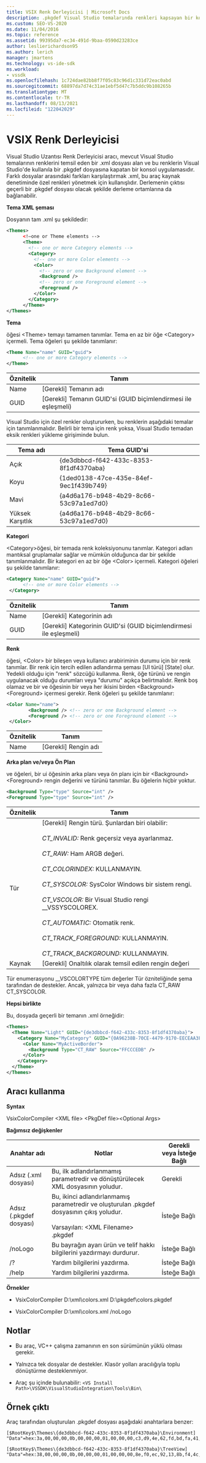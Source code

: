 ```yaml
---
title: VSIX Renk Derleyicisi | Microsoft Docs
description: .pkgdef Visual Studio temalarında renkleri kapsayan bir konsol uygulaması olan Visual Studio Uzantısı Renk Derleyicisi aracı hakkında bilgi edinin.
ms.custom: SEO-VS-2020
ms.date: 11/04/2016
ms.topic: reference
ms.assetid: 99395da7-ec34-491d-9baa-0590d23283ce
author: leslierichardson95
ms.author: lerich
manager: jmartens
ms.technology: vs-ide-sdk
ms.workload:
- vssdk
ms.openlocfilehash: 1c724dae82bb8f7f05c83c96d1c331d72eac0abd
ms.sourcegitcommit: 68897da7d74c31ae1ebf5d47c7b5ddc9b108265b
ms.translationtype: MT
ms.contentlocale: tr-TR
ms.lasthandoff: 08/13/2021
ms.locfileid: "122042029"
---
```

# <a name="vsix-color-compiler"></a>VSIX Renk Derleyicisi
Visual Studio Uzantısı Renk Derleyicisi aracı, mevcut Visual Studio temalarının renklerini temsil eden bir .xml dosyası alan ve bu renklerin Visual Studio'de kullanıla bir .pkgdef dosyasına kapatan bir konsol uygulamasıdır. Farklı dosyalar arasındaki farkları karşılaştırmak .xml, bu araç kaynak denetiminde özel renkleri yönetmek için kullanışlıdır. Derlemenin çıktısı geçerli bir .pkgdef dosyası olacak şekilde derleme ortamlarına da bağlanabilir.

 **Tema XML şeması**

 Dosyanın tam .xml şu şekildedir:

```xml
<Themes>
      <!—one or Theme elements -->
      <Theme>
        <!-- one or more Category elements -->
        <Category>
          <!-- one or more Color elements -->
          <Color>
            <!-- zero or one Background element -->
            <Background />
            <!-- zero or one Foreground element -->
            <Foreground />
          </Color>
        </Category>
      </Theme>
</Themes>
```

 **Tema**

 öğesi \<Theme> temayı tamamen tanımlar. Tema en az bir öğe \<Category> içermeli. Tema öğeleri şu şekilde tanımlanır:

```xml
<Theme Name="name" GUID="guid">
      <!-- one or more Category elements -->
</Theme>
```

|**Öznitelik**|**Tanım**|
|-|-|
|Name|[Gerekli] Temanın adı|
|GUID|[Gerekli] Temanın GUID'si (GUID biçimlendirmesi ile eşleşmeli)|

 Visual Studio için özel renkler oluştururken, bu renklerin aşağıdaki temalar için tanımlanmalıdır. Belirli bir tema için renk yoksa, Visual Studio temadan eksik renkleri yükleme girişiminde bulun.

|**Tema adı**|**Tema GUID'si**|
|-|-|
|Açık|{de3dbbcd-f642-433c-8353-8f1df4370aba}|
|Koyu|{1ded0138-47ce-435e-84ef-9ec1f439b749}|
|Mavi|{a4d6a176-b948-4b29-8c66-53c97a1ed7d0}|
|Yüksek Karşıtlık|{a4d6a176-b948-4b29-8c66-53c97a1ed7d0}|

 **Kategori**

 \<Category>öğesi, bir temada renk koleksiyonunu tanımlar. Kategori adları mantıksal gruplamalar sağlar ve mümkün olduğunca dar bir şekilde tanımlanmalıdır. Bir kategori en az bir öğe \<Color> içermeli. Kategori öğeleri şu şekilde tanımlanır:

```xml
<Category Name="name" GUID="guid">
      <!-- one or more Color elements -->
 </Category>
```

|**Öznitelik**|**Tanım**|
|-|-|
|Name|[Gerekli] Kategorinin adı|
|GUID|[Gerekli] Kategorinin GUID'si (GUID biçimlendirmesi ile eşleşmeli)|

 **Renk**

 öğesi, \<Color> bir bileşen veya kullanıcı arabiriminin durumu için bir renk tanımlar. Bir renk için tercih edilen adlandırma şeması [UI türü] [State] olur. Yedekli olduğu için "renk" sözcüğü kullanma. Renk, öğe türünü ve rengin uygulanacak olduğu durumları veya "durumu" açıkça belirtmalıdır. Renk boş olamaz ve bir ve öğesinin bir veya her ikisini birden \<Background> \<Foreground> içermesi gerekir. Renk öğeleri şu şekilde tanımlanır:

```xml
<Color Name="name">
        <Background /> <!-- zero or one Background element -->
        <Foreground /> <!-- zero or one Foreground element -->
 </Color>
```

|**Öznitelik**|**Tanım**|
|-|-|
|Name|[Gerekli] Rengin adı|

 **Arka plan ve/veya Ön Plan**

 ve öğeleri, bir ui öğesinin arka planı veya ön planı için bir \<Background> \<Foreground> rengin değerini ve türünü tanımlar. Bu öğelerin hiçbir yoktur.

```xml
<Background Type="type" Source="int" />
<Foreground Type="type" Source="int" />
```

|**Öznitelik**|**Tanım**|
|-|-|
|Tür|[Gerekli] Rengin türü. Şunlardan biri olabilir:<br /><br /> *CT_INVALID:* Renk geçersiz veya ayarlanmaz.<br /><br /> *CT_RAW:* Ham ARGB değeri.<br /><br /> *CT_COLORINDEX:* KULLANMAYIN.<br /><br /> *CT_SYSCOLOR:* SysColor Windows bir sistem rengi.<br /><br /> *CT_VSCOLOR:* Bir Visual Studio rengi __VSSYSCOLOREX.<br /><br /> *CT_AUTOMATIC:* Otomatik renk.<br /><br /> *CT_TRACK_FOREGROUND:* KULLANMAYIN.<br /><br /> *CT_TRACK_BACKGROUND:* KULLANMAYIN.|
|Kaynak|[Gerekli] Onaltılık olarak temsil edilen rengin değeri|

 Tür enumerasyonu __VSCOLORTYPE tüm değerler Tür özniteliğinde şema tarafından de destekler. Ancak, yalnızca bir veya daha fazla CT_RAW CT_SYSCOLOR.

 **Hepsi birlikte**

 Bu, dosyada geçerli bir temanın .xml örneğidir:

```xml
<Themes>
  <Theme Name="Light" GUID="{de3dbbcd-f642-433c-8353-8f1df4370aba}">
    <Category Name="MyCategory" GUID="{0A96238B-70CE-4479-9170-EECEAA3FCD58}">
      <Color Name="MyActiveBorder">
        <Background Type="CT_RAW" Source="FFCCCEDB" />
      </Color>
    </Category>
  </Theme>
</Themes>
```

## <a name="how-to-use-the-tool"></a>Aracı kullanma
 **Syntax**

 VsixColorCompiler \<XML file> \<PkgDef file>\<Optional Args>

 **Bağımsız değişkenler**

|**Anahtar adı**|**Notlar**|**Gerekli veya İsteğe Bağlı**|
|-|-|-|
|Adsız (.xml dosyası)|Bu, ilk adlandırlanmamış parametredir ve dönüştürülecek XML dosyasının yoludur.|Gerekli|
|Adsız (.pkgdef dosyası)|Bu, ikinci adlandırlanmamış parametredir ve oluşturulan .pkgdef dosyasının çıkış yoludur.<br /><br /> Varsayılan: \<XML Filename> .pkgdef|İsteğe Bağlı|
|/noLogo|Bu bayrağın ayarı ürün ve telif hakkı bilgilerini yazdırmayı durdurur.|İsteğe Bağlı|
|/?|Yardım bilgilerini yazdırma.|İsteğe Bağlı|
|/help|Yardım bilgilerini yazdırma.|İsteğe Bağlı|

 **Örnekler**

- VsixColorCompiler D:\xml\colors.xml D:\pkgdef\colors.pkgdef

- VsixColorCompiler D:\xml\colors.xml /noLogo

## <a name="notes"></a>Notlar

- Bu araç, VC++ çalışma zamanının en son sürümünün yüklü olması gerekir.

- Yalnızca tek dosyalar de destekler. Klasör yolları aracılığıyla toplu dönüştürme desteklenmiyor.

- Araç şu içinde bulunabilir: `<VS Install Path>\VSSDK\VisualStudioIntegration\Tools\Bin\`

## <a name="sample-output"></a>Örnek çıktı
 Araç tarafından oluşturulan .pkgdef dosyası aşağıdaki anahtarlara benzer:

```
[$RootKey$\Themes\{de3dbbcd-f642-433c-8353-8f1df4370aba}\Environment]
"Data"=hex:3a,00,00,00,0b,00,00,00,01,00,00,00,c3,d9,4e,62,fd,bd,fa,41,96,c3,7c,82,4e,a3,2e,3d,01,00,00,00,0c,00,00,00,41,63,74,69,76,65,42,6f,72,64,65,72,01,cc,ce,db,ff,01,33,31,24,ff

[$RootKey$\Themes\{de3dbbcd-f642-433c-8353-8f1df4370aba}\TreeView]
"Data"=hex:38,00,00,00,0b,00,00,00,01,00,00,00,8e,f0,ec,92,13,8b,f4,4c,99,e9,ae,26,92,38,21,85,01,00,00,00,0a,00,00,00,42,61,63,6b,67,72,6f,75,6e,64,01,f5,f5,f5,ff,01,1e,1e,1e,ff
```
